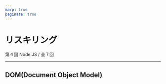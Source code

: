 ```yaml
---
marp: true
paginate: true
---
```

# リスキリング

第４回 Node.JS / 全７回

<!-- 
$theme: gaia
template: invert
-->

<!-- footer: リスキリング JS-2 -->

---
## DOM(Document Object Model)
